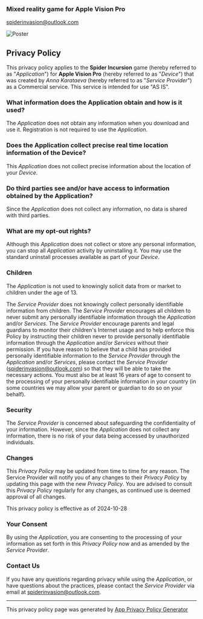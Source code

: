 ### Mixed reality game for Apple Vision Pro

[spiderinvasion@outlook.com](mailto:spiderinvasion@outlook.com)

![Poster](https://github.com/user-attachments/assets/544c1a5f-5036-4639-8cc0-33d89c86912a)

## Privacy Policy

This privacy policy applies to the **Spider Incursion** game (hereby referred to as "*Application*") for **Apple Vision Pro** (hereby referred to as "*Device*") that was created by *Anna Karataeva* (hereby referred to as "*Service Provider*") as a Commercial service. This service is intended for use "AS IS".

### What information does the Application obtain and how is it used?

The *Application* does not obtain any information when you download and use it. Registration is not required to use the *Application*.

### Does the Application collect precise real time location information of the Device?

This *Application* does not collect precise information about the location of your *Device*.

### Do third parties see and/or have access to information obtained by the Application?

Since the *Application* does not collect any information, no data is shared with third parties.

### What are my opt-out rights?

Although this *Application* does not collect or store any personal information, you can stop all *Application* activity by uninstalling it. You may use the standard uninstall processes available as part of your *Device*.

### Children

The *Application* is not used to knowingly solicit data from or market to children under the age of 13.

The *Service Provider* does not knowingly collect personally identifiable information from children. The *Service Provider* encourages all children to never submit any personally identifiable information through the *Application* and/or *Services*. The *Service Provider* encourage parents and legal guardians to monitor their children's Internet usage and to help enforce this Policy by instructing their children never to provide personally identifiable information through the *Application* and/or *Services* without their permission. If you have reason to believe that a child has provided personally identifiable information to the *Service Provider* through the *Application* and/or *Services*, please contact the *Service Provider* (spiderinvasion@outlook.com) so that they will be able to take the necessary actions. You must also be at least 16 years of age to consent to the processing of your personally identifiable information in your country (in some countries we may allow your parent or guardian to do so on your behalf).

### Security

The *Service Provider* is concerned about safeguarding the confidentiality of your information. However, since the *Application* does not collect any information, there is no risk of your data being accessed by unauthorized individuals.

### Changes

This *Privacy Policy* may be updated from time to time for any reason. The Service Provider will notify you of any changes to their *Privacy Policy* by updating this page with the new *Privacy Policy*. You are advised to consult this *Privacy Policy* regularly for any changes, as continued use is deemed approval of all changes.

This privacy policy is effective as of 2024-10-28

### Your Consent

By using the *Application*, you are consenting to the processing of your information as set forth in this *Privacy Policy* now and as amended by the *Service Provider*.

### Contact Us

If you have any questions regarding privacy while using the *Application*, or have questions about the practices, please contact the *Service Provider* via email at [spiderinvasion@outlook.com](spiderinvasion@outlook.com).

* * *

This privacy policy page was generated by [App Privacy Policy Generator](https://app-privacy-policy-generator.nisrulz.com/)
